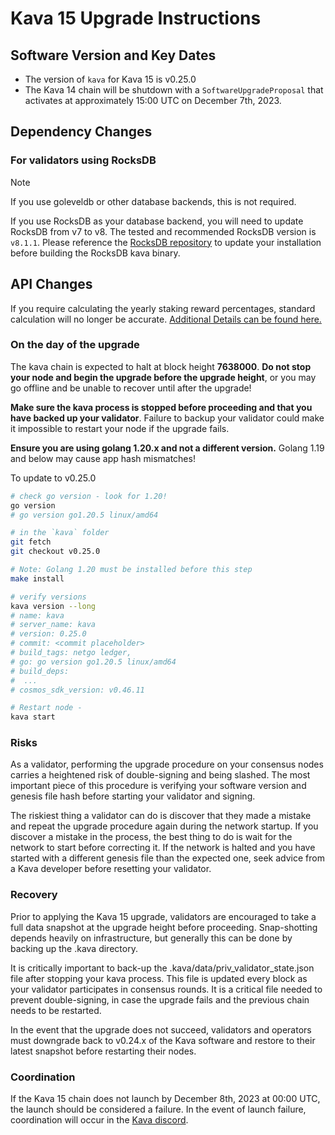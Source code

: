 # Kava 15 Upgrade Instructions

## Software Version and Key Dates

- The version of `kava` for Kava 15 is v0.25.0
- The Kava 14 chain will be shutdown with a `SoftwareUpgradeProposal` that
  activates at approximately 15:00 UTC on December 7th, 2023.

## Dependency Changes

### For validators using RocksDB

> [!NOTE]
> If you use goleveldb or other database backends, this is not required.

If you use RocksDB as your database backend, you will need to update RocksDB
from v7 to v8. The tested and recommended RocksDB version is `v8.1.1`.
Please reference the [RocksDB repository](https://github.com/facebook/rocksdb/tree/v8.1.1)
to update your installation before building the RocksDB kava binary.

## API Changes

If you require calculating the yearly staking reward percentages, standard
calculation will no longer be accurate. [Additional Details can be found here.](./staking_rewards.md)

### On the day of the upgrade

The kava chain is expected to halt at block height **7638000**. **Do not stop your node and begin the upgrade before the upgrade height**, or you may go offline and be unable to recover until after the upgrade!

**Make sure the kava process is stopped before proceeding and that you have backed up your validator**. Failure to backup your validator could make it impossible to restart your node if the upgrade fails.

**Ensure you are using golang 1.20.x and not a different version.** Golang 1.19 and below may cause app hash mismatches!

To update to v0.25.0

```sh
# check go version - look for 1.20!
go version
# go version go1.20.5 linux/amd64

# in the `kava` folder
git fetch
git checkout v0.25.0

# Note: Golang 1.20 must be installed before this step
make install

# verify versions
kava version --long
# name: kava
# server_name: kava
# version: 0.25.0
# commit: <commit placeholder>
# build_tags: netgo ledger,
# go: go version go1.20.5 linux/amd64
# build_deps:
#  ...
# cosmos_sdk_version: v0.46.11

# Restart node -
kava start
```

### Risks

As a validator, performing the upgrade procedure on your consensus nodes carries a heightened risk of double-signing and being slashed. The most important piece of this procedure is verifying your software version and genesis file hash before starting your validator and signing.

The riskiest thing a validator can do is discover that they made a mistake and repeat the upgrade procedure again during the network startup. If you discover a mistake in the process, the best thing to do is wait for the network to start before correcting it. If the network is halted and you have started with a different genesis file than the expected one, seek advice from a Kava developer before resetting your validator.

### Recovery

Prior to applying the Kava 15 upgrade, validators are encouraged to take a full data snapshot at the upgrade height before proceeding. Snap-shotting depends heavily on infrastructure, but generally this can be done by backing up the .kava directory.

It is critically important to back-up the .kava/data/priv_validator_state.json file after stopping your kava process. This file is updated every block as your validator participates in consensus rounds. It is a critical file needed to prevent double-signing, in case the upgrade fails and the previous chain needs to be restarted.

In the event that the upgrade does not succeed, validators and operators must downgrade back to v0.24.x of the Kava software and restore to their latest snapshot before restarting their nodes.

### Coordination

If the Kava 15 chain does not launch by December 8th, 2023 at 00:00 UTC, the launch should be considered a failure. In the event of launch failure, coordination will occur in the [Kava discord](https://discord.com/invite/kQzh3Uv).
